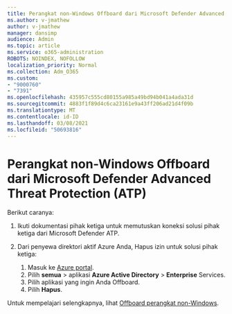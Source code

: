 ```yaml
---
title: Perangkat non-Windows Offboard dari Microsoft Defender Advanced Threat Protection (ATP)
ms.author: v-jmathew
author: v-jmathew
manager: dansimp
audience: Admin
ms.topic: article
ms.service: o365-administration
ROBOTS: NOINDEX, NOFOLLOW
localization_priority: Normal
ms.collection: Adm_O365
ms.custom:
- "9000760"
- "7391"
ms.openlocfilehash: 435957c555cd80155a985a49bd94b041a4ada31d
ms.sourcegitcommit: 4883f1f89d4c6ca23161e9a43ff206ad21d4f09b
ms.translationtype: MT
ms.contentlocale: id-ID
ms.lasthandoff: 03/08/2021
ms.locfileid: "50693816"
---
```

# <a name="offboard-non-windows-devices-from-microsoft-defender-advanced-threat-protection-atp"></a>Perangkat non-Windows Offboard dari Microsoft Defender Advanced Threat Protection (ATP)

Berikut caranya:

1. Ikuti dokumentasi pihak ketiga untuk memutuskan koneksi solusi pihak ketiga dari Microsoft Defender ATP.
2. Dari penyewa direktori aktif Azure Anda, Hapus izin untuk solusi pihak ketiga:

    1. Masuk ke [Azure portal](https://go.microsoft.com/fwlink/?linkid=2125612).
    1. Pilih **semua**  >  aplikasi **Azure Active Directory**  >  **Enterprise** Services.
    1. Pilih aplikasi yang ingin Anda Offboard.
    1. Pilih **Hapus**.

Untuk mempelajari selengkapnya, lihat [Offboard perangkat non-Windows](https://go.microsoft.com/fwlink/?linkid=2143630).
